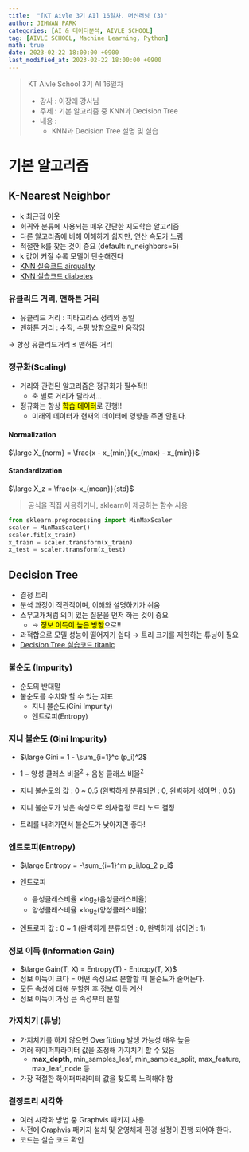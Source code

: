 ```yaml
---
title:  "[KT Aivle 3기 AI] 16일차. 머신러닝 (3)"
author: JIHWAN PARK
categories: [AI & 데이터분석, AIVLE SCHOOL]
tag: [AIVLE SCHOOL, Machine Learning, Python]
math: true
date: 2023-02-22 18:00:00 +0900
last_modified_at: 2023-02-22 18:00:00 +0900
---
```

> KT Aivle School 3기 AI 16일차 
> - 강사 : 이장래 강사님
> - 주제 : 기본 알고리즘 중 KNN과 Decision Tree
> - 내용 :
>   - KNN과 Decision Tree 설명 및 실습

# 기본 알고리즘
## K-Nearest Neighbor
- k 최근접 이웃
- 회귀와 분류에 사용되는 매우 간단한 지도학습 알고리즘
- 다른 알고리즘에 비해 이해하기 쉽지만, 연산 속도가 느림
- 적절한 k를 찾는 것이 중요 (default: n_neighbors=5)
- k 값이 커질 수록 모델이 단순해진다
- <a href='https://github.com/Jihwan98/aivle_school/blob/main/2023.02.20_%EB%A8%B8%EC%8B%A0%EB%9F%AC%EB%8B%9D_%EC%8B%A4%EC%8A%B5%EC%9E%90%EB%A3%8C/%EB%B0%B0%EC%9A%B0%EA%B8%B0/ML03_02_KNN(AirQuality).ipynb' target='_blank'>KNN 실습코드 airquality</a>
- <a href='https://github.com/Jihwan98/aivle_school/blob/main/2023.02.20_%EB%A8%B8%EC%8B%A0%EB%9F%AC%EB%8B%9D_%EC%8B%A4%EC%8A%B5%EC%9E%90%EB%A3%8C/%EC%9D%B5%ED%9E%88%EA%B8%B0/%EC%8B%A4%EC%8A%B503_03_KNN(Diabetes).ipynb' target='_blank'>KNN 실습코드 diabetes</a>


### **유클리드 거리, 맨하튼 거리**
- 유클리드 거리 : 피타고라스 정리와 동일
- 맨하튼 거리 : 수직, 수평 방향으로만 움직임

→ 항상 유클리드거리 ≤ 맨허튼 거리

### **정규화(Scaling)**
- 거리와 관련된 알고리즘은 정규화가 필수적!!
  - 축 별로 거리가 달라서...
- 정규화는 항상 <mark>학습 데이터</mark>로 진행!!
  - 미래의 데이터가 현재의 데이터에 영향을 주면 안된다.

#### **Normalization**
$\large X_{norm} = \frac{x - x_{min}}{x_{max} - x_{min}}$

#### **Standardization**
$\large X_z = \frac{x-x_{mean}}{std}$

> 공식을 직접 사용하거나, sklearn이 제공하는 함수 사용

```python
from sklearn.preprocessing import MinMaxScaler
scaler = MinMaxScaler()
scaler.fit(x_train)
x_train = scaler.transform(x_train)
x_test = scaler.transform(x_test)
```

## Decision Tree
- 결정 트리
- 분석 과정이 직관적이며, 이해와 설명하기가 쉬움
- 스무고개처럼 의미 있는 질문을 먼저 하는 것이 중요
  - → <mark>정보 이득이 높은 방향</mark>으로!!
- 과적합으로 모델 성능이 떨어지기 쉽다 → 트리 크기를 제한하는 튜닝이 필요
- <a href='https://github.com/Jihwan98/aivle_school/blob/main/2023.02.20_%EB%A8%B8%EC%8B%A0%EB%9F%AC%EB%8B%9D_%EC%8B%A4%EC%8A%B5%EC%9E%90%EB%A3%8C/%EB%B0%B0%EC%9A%B0%EA%B8%B0/ML03_03_%EA%B2%B0%EC%A0%95%ED%8A%B8%EB%A6%AC(Titanic).ipynb' target='_blank'>Decision Tree 실습코드 titanic</a>

### **불순도 (Impurity)**
- 순도의 반대말
- 불순도를 수치화 할 수 있는 지표
  - 지니 불순도(Gini Impurity)
  - 엔트로피(Entropy)

### **지니 불순도 (Gini Impurity)**
- $\large Gini = 1 - \sum_{i=1}^c (p_i)^2$

- $1-\text{양성 클래스 비율}^2 + \text{음성 클래스 비율}^2$
- 지니 불순도의 값 : 0 ~ 0.5 (완벽하게 분류되면 : 0, 완벽하게 섞이면 : 0.5)
- 지니 불순도가 낮은 속성으로 의사결정 트리 노드 결정
- 트리를 내려가면서 불순도가 낮아지면 좋다!

### **엔트로피(Entropy)**
- $\large Entropy = -\sum_{i=1}^m p_i\log_2 p_i$

- 엔트로피
  - 음성클래스비율 $\times \log_2$(음성클래스비율)
  - 양성클래스비율 $\times \log_2$(양성클래스비율)
- 엔트로피 값 : 0 ~ 1 (완벽하게 분류되면 : 0, 완벽하게 섞이면 : 1)

### **정보 이득 (Information Gain)**
- $\large Gain(T, X) = Entropy(T) - Entropy(T, X)$
- 정보 이득이 크다 = 어떤 속성으로 분할할 때 불순도가 줄어든다.
- 모든 속성에 대해 분할한 후 정보 이득 계산
- 정보 이득이 가장 큰 속성부터 분할

### **가지치기 (튜닝)**
- 가지치기를 하지 않으면 Overfitting 발생 가능성 매우 높음
- 여러 하이퍼파라미터 값을 조정해 가지치기 할 수 있음
  - **max_depth**, min_samples_leaf, min_samples_split, max_feature, max_leaf_node 등
- 가장 적절한 하이퍼파라미터 값을 찾도록 노력해야 함

### **결정트리 시각화**
- 여러 시각화 방법 중 Graphvis 패키지 사용
- 사전에 Graphvis 패키지 설치 및 운영체제 환경 설정이 진행 되어야 한다.
- 코드는 실습 코드 확인
